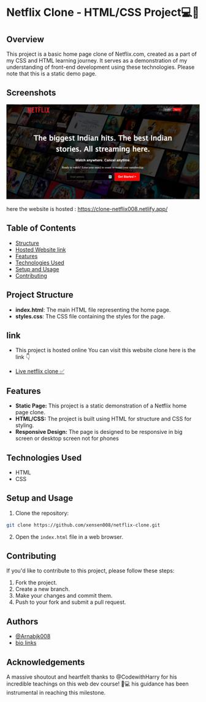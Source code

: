 # Netflix Clone - HTML/CSS Project💻🚀

## Overview
This project is a basic home page clone of Netflix.com, created as a part of my CSS and HTML learning journey. It serves as a demonstration of my understanding of front-end development using these technologies. Please note that this is a static demo page.


## Screenshots

![Screenshot](./images/ss.jpg)

here the website is hosted : https://clone-netflix008.netlify.app/




## Table of Contents

- [Structure](#project-structure)
- [Hosted Website link](#link)
- [Features](#features)
- [Technologies Used](#technologies-used)
- [Setup and Usage](#setup-and-usage)
- [Contributing](#contributing)

## Project Structure

- **index.html**: The main HTML file representing the home page.
- **styles.css**: The CSS file containing the styles for the page.

## link
- This project is hosted online You can visit this website clone 
here is the link 👇

- [Live netflix clone ✅](https://clone-netflix008.netlify.app/)

## Features

- **Static Page:** This project is a static demonstration of a Netflix home page clone.
- **HTML/CSS:** The project is built using HTML for structure and CSS for styling.
- **Responsive Design:** The page is designed to be responsive in big screen or desktop screen not for phones 

## Technologies Used

- HTML
- CSS

## Setup and Usage

1. Clone the repository:

```bash
git clone https://github.com/xensen008/netflix-clone.git
```

2. Open the `index.html` file in a web browser.


## Contributing

If you'd like to contribute to this project, please follow these steps:

1. Fork the project.
2. Create a new branch.
3. Make your changes and commit them.
4. Push to your fork and submit a pull request.

## Authors

- [@Arnabjk008](https://www.github.com/xensen008)
- [bio links](https://xensen008.bio.link)


## Acknowledgements

A massive shoutout and heartfelt thanks to @CodewithHarry  for his incredible teachings on this web dev course! 🙌💻 his guidance has been instrumental in reaching this milestone.

